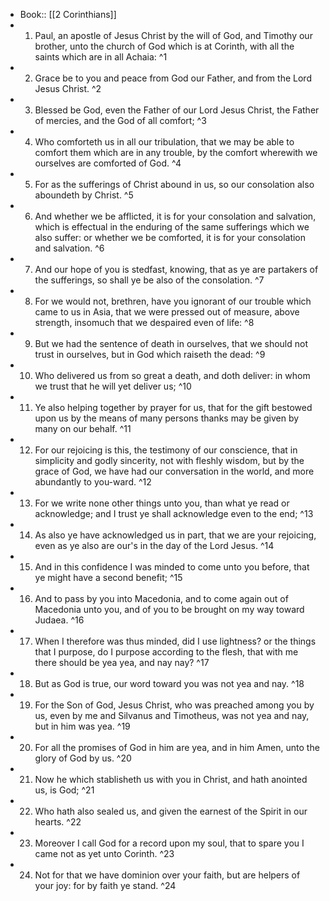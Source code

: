 - Book:: [[2 Corinthians]]
- 1. Paul, an apostle of Jesus Christ by the will of God, and Timothy our brother, unto the church of God which is at Corinth, with all the saints which are in all Achaia: ^1
- 2. Grace be to you and peace from God our Father, and from the Lord Jesus Christ. ^2
- 3. Blessed be God, even the Father of our Lord Jesus Christ, the Father of mercies, and the God of all comfort; ^3
- 4. Who comforteth us in all our tribulation, that we may be able to comfort them which are in any trouble, by the comfort wherewith we ourselves are comforted of God. ^4
- 5. For as the sufferings of Christ abound in us, so our consolation also aboundeth by Christ. ^5
- 6. And whether we be afflicted, it is for your consolation and salvation, which is effectual in the enduring of the same sufferings which we also suffer: or whether we be comforted, it is for your consolation and salvation. ^6
- 7. And our hope of you is stedfast, knowing, that as ye are partakers of the sufferings, so shall ye be also of the consolation. ^7
- 8. For we would not, brethren, have you ignorant of our trouble which came to us in Asia, that we were pressed out of measure, above strength, insomuch that we despaired even of life: ^8
- 9. But we had the sentence of death in ourselves, that we should not trust in ourselves, but in God which raiseth the dead: ^9
- 10. Who delivered us from so great a death, and doth deliver: in whom we trust that he will yet deliver us; ^10
- 11. Ye also helping together by prayer for us, that for the gift bestowed upon us by the means of many persons thanks may be given by many on our behalf. ^11
- 12. For our rejoicing is this, the testimony of our conscience, that in simplicity and godly sincerity, not with fleshly wisdom, but by the grace of God, we have had our conversation in the world, and more abundantly to you-ward. ^12
- 13. For we write none other things unto you, than what ye read or acknowledge; and I trust ye shall acknowledge even to the end; ^13
- 14. As also ye have acknowledged us in part, that we are your rejoicing, even as ye also are our's in the day of the Lord Jesus. ^14
- 15. And in this confidence I was minded to come unto you before, that ye might have a second benefit; ^15
- 16. And to pass by you into Macedonia, and to come again out of Macedonia unto you, and of you to be brought on my way toward Judaea. ^16
- 17. When I therefore was thus minded, did I use lightness? or the things that I purpose, do I purpose according to the flesh, that with me there should be yea yea, and nay nay? ^17
- 18. But as God is true, our word toward you was not yea and nay. ^18
- 19. For the Son of God, Jesus Christ, who was preached among you by us, even by me and Silvanus and Timotheus, was not yea and nay, but in him was yea. ^19
- 20. For all the promises of God in him are yea, and in him Amen, unto the glory of God by us. ^20
- 21. Now he which stablisheth us with you in Christ, and hath anointed us, is God; ^21
- 22. Who hath also sealed us, and given the earnest of the Spirit in our hearts. ^22
- 23. Moreover I call God for a record upon my soul, that to spare you I came not as yet unto Corinth. ^23
- 24. Not for that we have dominion over your faith, but are helpers of your joy: for by faith ye stand. ^24
